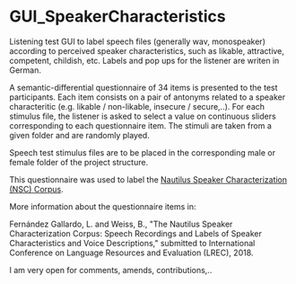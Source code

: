 # GUI_SpeakerCharacteristics

Listening test GUI to label speech files (generally wav, monospeaker) according to perceived speaker characteristics, such as likable, attractive, competent, childish, etc. Labels and pop ups for the listener are writen in German.

A semantic-differential questionnaire of 34 items is presented to the test participants. Each item consists on a pair of antonyms related to a speaker characteritic (e.g. likable / non-likable, insecure / secure,..). For each stimulus file, the listener is asked to select a value on continuous sliders corresponding to each questionnaire item. The stimuli are taken from a given folder and are randomly played.

Speech test stimulus files are to be placed in the corresponding male or female folder of the project structure.

This questionnaire was used to label the [Nautilus Speaker Characterization (NSC) Corpus](http://www.qu.tu-berlin.de/?id=nsc-corpus).

More information about the questionnaire items in: 

Fernández Gallardo, L. and Weiss, B., "The Nautilus Speaker Characterization Corpus: Speech Recordings and Labels of Speaker Characteristics and Voice Descriptions," submitted to International Conference on Language Resources and Evaluation (LREC), 2018.

I am very open for comments, amends, contributions,..
